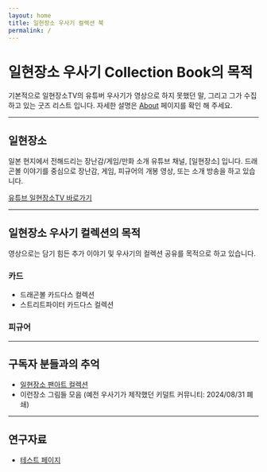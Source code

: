 ```yaml
---
layout: home
title: 일현장소 우사기 컬렉션 북
permalink: /
---
```


# 일현장소 우사기 Collection Book의 목적
기본적으로 일현장소TV의 유튜버 우사기가 영상으로 하지 못했던 말, 그리고 그가 수집하고 있는 굿즈 리스트 입니다. 
자세한 설명은 [About](./pages/about/) 페이지를 확인 해 주세요. 

---

## 일현장소
일본 현지에서 전해드리는 장난감/게임/만화 소개 유튜브 채널, [일현장소] 입니다. 
드래곤볼 이야기를 중심으로 장난감, 게임, 피규어의 개봉 영상, 또는 소개 방송을 하고 있습니다.

[유튜브 일현장소TV 바로가기](https://www.youtube.com/@hdmi)

---

## 일현장소 우사기 컬렉션의 목적
영상으로는 담기 힘든 추가 이야기 및 우사기의 컬렉션 공유를 목적으로 하고 있습니다. 

### 카드
- 드래곤볼 카드다스 컬렉션
- 스트리트파이터 카드다스 컬렉션

### 피규어

---

## 구독자 분들과의 추억
- [일현장소 팬아트 컬렉션](./pages/fanart/)
- 이런장소 그림들 모음 (예전 우사기가 제작했던 키덜트 커뮤니티: 2024/08/31 폐쇄)

---

## 연구자료
- [테스트 페이지](TestReadMe.md)
